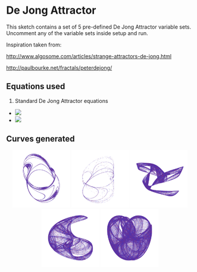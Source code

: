 # De Jong Attractor

This sketch contains a set of 5 pre-defined De Jong Attractor variable sets. Uncomment any of the variable sets inside setup and run.

Inspiration taken from:

http://www.algosome.com/articles/strange-attractors-de-jong.html

http://paulbourke.net/fractals/peterdejong/

## Equations used
1. Standard De Jong Attractor equations
  * <img src="https://latex.codecogs.com/gif.latex?\inline&space;\bg_white&space;x_{t&plus;1}&space;=&space;\sin(a\ast&space;y_{t})&space;-&space;\cos(b\ast&space;x_{t})" />
  * <img
  src="https://latex.codecogs.com/gif.latex?\inline&space;\bg_white&space;y_{t&plus;1}&space;=&space;\sin(c\ast&space;x_{t})&space;-&space;\cos(d\ast&space;y_{t})" />

## Curves generated
<p align="center">
  <img src="images/screenShot-01.png" width="155px"/>
  <img src="images/screenShot-02.png" width="155px"/>
  <img src="images/screenShot-03.png" width="155px"/>
  <img src="images/screenShot-04.png" width="155px"/>
  <img src="images/screenShot-05.png" width="155px"/>
</p>
